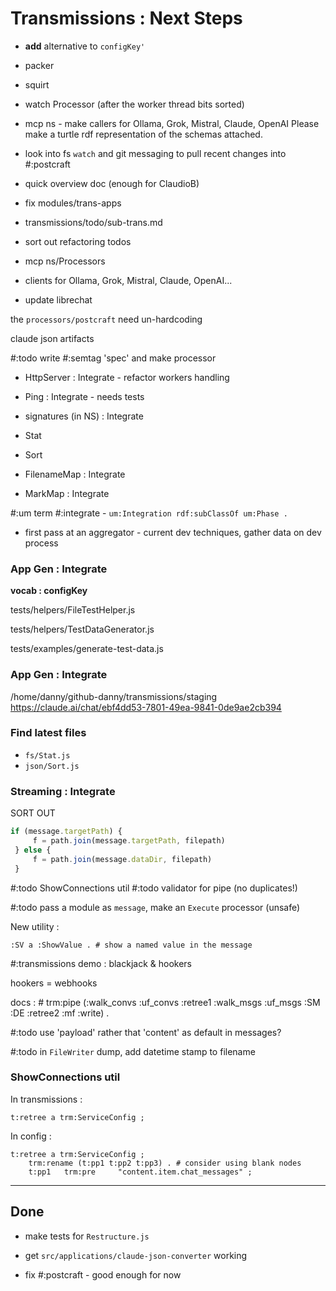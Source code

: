 # Transmissions : Next Steps

* **add** alternative to `configKey'
`
* packer
* squirt
* watch Processor (after the worker thread bits sorted)

* mcp ns - make callers for Ollama, Grok, Mistral, Claude, OpenAI
Please make a turtle rdf representation of the schemas attached.  

* look into fs `watch` and git messaging to pull recent changes into #:postcraft
* quick overview doc (enough for ClaudioB)
* fix modules/trans-apps
* transmissions/todo/sub-trans.md
* sort out refactoring todos

* mcp ns/Processors
* clients for Ollama, Grok, Mistral, Claude, OpenAI...
* update librechat

the `processors/postcraft` need un-hardcoding

claude json artifacts

#:todo write #:semtag 'spec' and make processor

* HttpServer : Integrate - refactor workers handling
* Ping : Integrate - needs tests
* signatures (in NS) : Integrate

* Stat
* Sort
* FilenameMap : Integrate
* MarkMap : Integrate




#:um term #:integrate - `um:Integration rdf:subClassOf um:Phase .`

* first pass at an aggregator - current dev techniques, gather data on dev process

### App Gen : Integrate

**vocab : configKey**

tests/helpers/FileTestHelper.js

tests/helpers/TestDataGenerator.js

tests/examples/generate-test-data.js

### App Gen : Integrate

/home/danny/github-danny/transmissions/staging
https://claude.ai/chat/ebf4dd53-7801-49ea-9841-0de9ae2cb394

### Find latest files

* `fs/Stat.js`
* `json/Sort.js`

### Streaming : Integrate

SORT OUT
```javascript
if (message.targetPath) {
     f = path.join(message.targetPath, filepath)
 } else {
     f = path.join(message.dataDir, filepath)
 }
 ```

#:todo ShowConnections util
#:todo validator for pipe (no duplicates!)

#:todo pass a module as `message`, make an `Execute` processor (unsafe)

New utility :
```turtle
:SV a :ShowValue . # show a named value in the message
```



#:transmissions demo : blackjack & hookers

hookers = webhooks

docs : # trm:pipe (:walk_convs :uf_convs  :retree1  :walk_msgs :uf_msgs :SM :DE :retree2  :mf :write) .

#:todo use 'payload' rather that 'content' as default in messages?

#:todo in `FileWriter` dump, add datetime stamp to filename

### ShowConnections util

In transmissions :
```turtle
t:retree a trm:ServiceConfig ;
```
In config :

```turtle
t:retree a trm:ServiceConfig ;
    trm:rename (t:pp1 t:pp2 t:pp3) . # consider using blank nodes
    t:pp1   trm:pre     "content.item.chat_messages" ;
```

---
## Done

* make tests for `Restructure.js`
* get `src/applications/claude-json-converter` working

* fix #:postcraft - good enough for now
